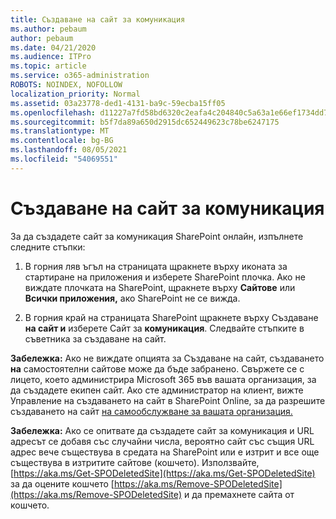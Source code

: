 ```yaml
---
title: Създаване на сайт за комуникация
ms.author: pebaum
author: pebaum
ms.date: 04/21/2020
ms.audience: ITPro
ms.topic: article
ms.service: o365-administration
ROBOTS: NOINDEX, NOFOLLOW
localization_priority: Normal
ms.assetid: 03a23778-ded1-4131-ba9c-59ecba15ff05
ms.openlocfilehash: d11227a7fd58bd6320c2eafa4c204840c5a63a1e66ef1734dd781a3c1c0d3131
ms.sourcegitcommit: b5f7da89a650d2915dc652449623c78be6247175
ms.translationtype: MT
ms.contentlocale: bg-BG
ms.lasthandoff: 08/05/2021
ms.locfileid: "54069551"
---
```

# <a name="create-a-communication-site"></a>Създаване на сайт за комуникация

За да създадете сайт за комуникация SharePoint онлайн, изпълнете следните стъпки: 
  
1. В горния ляв ъгъл на страницата щракнете върху иконата за стартиране на приложения и изберете SharePoint плочка. Ако не виждате плочката на SharePoint, щракнете върху **Сайтове** или **Всички приложения,** ако SharePoint не се вижда. 
    
2. В горния край на страницата SharePoint щракнете върху Създаване **на сайт и** изберете Сайт за **комуникация**. Следвайте стъпките в съветника за създаване на сайт. 
    
 **Забележка:** Ако не виждате опцията за Създаване на сайт, създаването **на** самостоятелни сайтове може да бъде забранено. Свържете се с лицето, което администрира Microsoft 365 във вашата организация, за да създадете екипен сайт. Ако сте администратор на клиент, вижте Управление на създаването на сайт в SharePoint Online, за да разрешите създаването на сайт [на самообслужване за вашата организация.](https://go.microsoft.com/fwlink/?linkid=2018780)
  
 **Забележка:** Ако се опитвате да създадете сайт за комуникация и URL адресът се добавя със случайни числа, вероятно сайт със същия URL адрес вече съществува в средата на SharePoint или е изтрит и все още съществува в изтритите сайтове (кошчето). Използвайте, [https://aka.ms/Get-SPODeletedSite](https://aka.ms/Get-SPODeletedSite) за да оцените кошчето [https://aka.ms/Remove-SPODeletedSite](https://aka.ms/Remove-SPODeletedSite) и да премахнете сайта от кошчето. 
  

